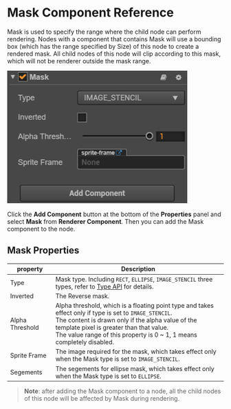 # Mask Component Reference

Mask is used to specify the range where the child node can perform rendering. Nodes with a component that contains Mask will use a bounding box (which has the range specified by Size) of this node to create a rendered mask. All child nodes of this node will clip according to this mask, which will not be renderer outside the mask range.

![](mask/mask.png)

Click the **Add Component** button at the bottom of the **Properties** panel and select **Mask** from **Renderer Component**. Then you can add the Mask component to the node.

## Mask Properties

| property |   Description
| -------------- | ----------- |
| Type           | Mask type. Including `RECT`, `ELLIPSE`, `IMAGE_STENCIL` three types, refer to [Type API](../../../api/en/enums/Mask.Type.html) for details.
| Inverted       | The Reverse mask.
| Alpha Threshold| Alpha threshold, which is a floating point type and takes effect only if type is set to `IMAGE_STENCIL`.<br>The content is drawn only if the alpha value of the template pixel is greater than that value.<br>The value range of this property is 0 ~ 1, 1 means completely disabled.
| Sprite Frame   | The image required for the mask, which takes effect only when the Mask type is set to `IMAGE_STENCIL`.
| Segements      | The segements for ellipse mask, which takes effect only when the Mask type is set to `ELLIPSE`.

> **Note**: after adding the Mask component to a node, all the child nodes of this node will be affected by Mask during rendering.
